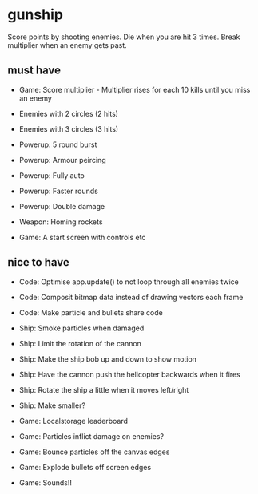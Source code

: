 # gunship

Score points by shooting enemies.
Die when you are hit 3 times.
Break multiplier when an enemy gets past.

## must have

* Game: Score multiplier - Multiplier rises for each 10 kills until you miss an enemy

* Enemies with 2 circles (2 hits)
* Enemies with 3 circles (3 hits)

* Powerup: 5 round burst
* Powerup: Armour peircing
* Powerup: Fully auto
* Powerup: Faster rounds
* Powerup: Double damage

* Weapon: Homing rockets

* Game: A start screen with controls etc

## nice to have

* Code: Optimise app.update() to not loop through all enemies twice
* Code: Composit bitmap data instead of drawing vectors each frame
* Code: Make particle and bullets share code

* Ship: Smoke particles when damaged
* Ship: Limit the rotation of the cannon
* Ship: Make the ship bob up and down to show motion
* Ship: Have the cannon push the helicopter backwards when it fires
* Ship: Rotate the ship a little when it moves left/right
* Ship: Make smaller?

* Game: Localstorage leaderboard
* Game: Particles inflict damage on enemies?
* Game: Bounce particles off the canvas edges
* Game: Explode bullets off screen edges
* Game: Sounds!!
